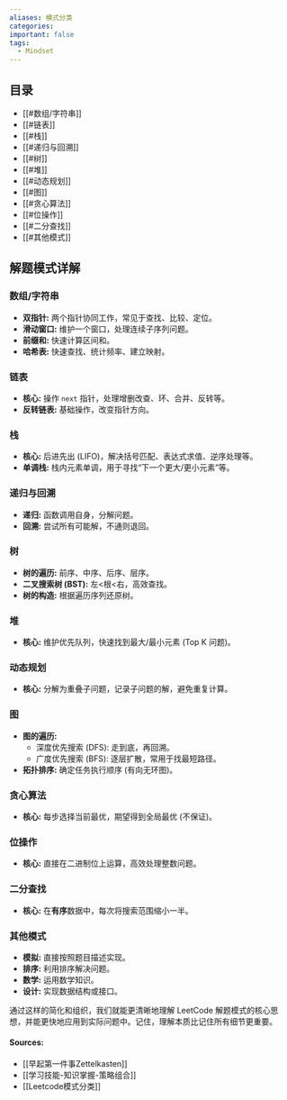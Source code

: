 ```yaml
---
aliases: 模式分类
categories: 
important: false
tags:
  - Mindset
---
```


## 目录

*   [[#数组/字符串]]
*   [[#链表]]
*   [[#栈]]
*   [[#递归与回溯]]
*   [[#树]]
*   [[#堆]]
*   [[#动态规划]]
*   [[#图]]
*   [[#贪心算法]]
*   [[#位操作]]
*   [[#二分查找]]
*   [[#其他模式]]

## 解题模式详解

### 数组/字符串

*   **双指针:** 两个指针协同工作，常见于查找、比较、定位。
*   **滑动窗口:** 维护一个窗口，处理连续子序列问题。
*   **前缀和:** 快速计算区间和。
*   **哈希表:** 快速查找、统计频率、建立映射。

### 链表

*   **核心:** 操作 `next` 指针，处理增删改查、环、合并、反转等。
*   **反转链表:** 基础操作，改变指针方向。

### 栈

*   **核心:** 后进先出 (LIFO)，解决括号匹配、表达式求值、逆序处理等。
*   **单调栈:** 栈内元素单调，用于寻找“下一个更大/更小元素”等。

### 递归与回溯

*   **递归:** 函数调用自身，分解问题。
*   **回溯:** 尝试所有可能解，不通则退回。

### 树

*   **树的遍历:** 前序、中序、后序、层序。
*   **二叉搜索树 (BST):** 左<根<右，高效查找。
*   **树的构造:** 根据遍历序列还原树。

### 堆

*   **核心:** 维护优先队列，快速找到最大/最小元素 (Top K 问题)。

### 动态规划

*   **核心:** 分解为重叠子问题，记录子问题的解，避免重复计算。

### 图

*   **图的遍历:**
    *   深度优先搜索 (DFS): 走到底，再回溯。
    *   广度优先搜索 (BFS): 逐层扩散，常用于找最短路径。
*   **拓扑排序:** 确定任务执行顺序 (有向无环图)。

### 贪心算法

*   **核心:** 每步选择当前最优，期望得到全局最优 (不保证)。

### 位操作

*   **核心:** 直接在二进制位上运算，高效处理整数问题。

### 二分查找

*   **核心:** 在**有序**数据中，每次将搜索范围缩小一半。

### 其他模式

*   **模拟:** 直接按照题目描述实现。
*   **排序:** 利用排序解决问题。
*   **数学:** 运用数学知识。
*   **设计:** 实现数据结构或接口。

通过这样的简化和组织，我们就能更清晰地理解 LeetCode 解题模式的核心思想，并能更快地应用到实际问题中。记住，理解本质比记住所有细节更重要。


#### Sources:

- [[早起第一件事Zettelkasten]]
- [[学习技能-知识掌握-策略组合]]
- [[Leetcode模式分类]]